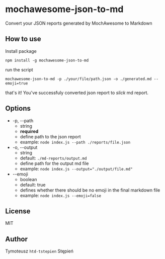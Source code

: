 # mochawesome-json-to-md

Convert your JSON reports generated by MochAwesome to Markdown

## How to use

Install package
```
npm install -g mochawesome-json-to-md
```

run the script

```
mochawesome-json-to-md -p ./your/file/path.json -o ./generated.md --emoji=true
```

that's it! You've successfuly converted json report to _slick_ md report.

## Options

- -p, --path
  - string
  - **required**
  - define path to the json report
  - example: `node index.js --path ./reports/file.json`
- -o, --output
  - string
  - default: `./md-reports/output.md`
  - define path for the output md file
  - example: `node index.js --output="./output/file.md"`
- --emoji
  - boolean
  - default: true
  - defines whether there should be no emoji in the final markdown file
  - example: `node index.js --emoji=false`

## License

MIT

## Author

Tymoteusz `htd-tstepien` Stępień
